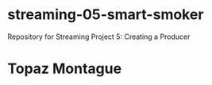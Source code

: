 # streaming-05-smart-smoker
Repository for Streaming Project 5: Creating a Producer

# Topaz Montague

